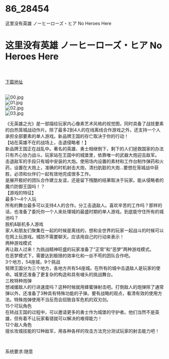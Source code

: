 # 86_28454
这里没有英雄 ノーヒーローズ・ヒア No Heroes Here
# 这里没有英雄 ノーヒーローズ・ヒア No Heroes Here
 <br/></br>
[下载地址](https://www.switch520.cc/article/28454 "下载地址")
<br/></br>

<p><img title="00.jpg" src="https://www.switch520.cc/muke_img/2022_03_21_3eea27cac4b0b.jpg" alt="00.jpg"><br>
<img title="01.jpg" src="https://www.switch520.cc/muke_img/2022_03_21_8689da64d836b.jpg" alt="01.jpg"><br>
<img title="02.jpg" src="https://www.switch520.cc/muke_img/2022_03_21_a64a8ed4ed1c4.jpg" alt="02.jpg"><br>
<img title="03.jpg" src="https://www.switch520.cc/muke_img/2022_03_21_4c0edfc49889b.jpg" alt="03.jpg"></p>
<p>《无英雄之光》是一部描绘玩家内心像素艺术风格的视觉图，同时具备了战技要素的白热笼城战动作片。除了最多2到4人的在线离线合作游戏之外，还支持一个人承担全部要素的单人游戏。新品牌王国的存亡取决于你的行动！<br>
【站在英雄不在的战场上，击退侵略者！】<br>
新品牌王国正在战乱中。著名的英雄、勇士相继倒下，剩下的人们拯救国家的办法只有齐心协力战斗。玩家站在王国中的城堡里，依靠唯一的武器大炮迎击敌军。<br>
击退敌军的手段只有城中安装的大炮。使用场内设置的素材和工作台制作弹药和火药，设置在大炮上，准确的时机射击大炮，清扫肮脏的大炮…要想在笼城战中获胜，必须和伙伴们一起有效地完成很多工作。<br>
是展开极好的团队合作建立友谊，还是留下残酷的结果取决于玩家。能从侵略者的魔爪防御王国吗！？<br>
【游戏的特征】<br>
最多1～4个人玩<br>
所有的舞台最多可以支持4人的合作。分工击退敌人。喜欢辛苦的工作吗？那样的话，也准备了委托你一个人来处理城的最盛时期的单人游戏。到底能守住所有的城池吗？<br>
脱机&amp;联机多人游戏<br>
家人和朋友们聚集在一起的时候是离线的，想和全世界的玩家一起战斗的时候可以在网上玩游戏。城防不需要聊天。应该用自己的行动来表示！<br>
两种游戏模式<br>
再让敌人过来！为挑战精神旺盛的玩家准备了“正常”和“恶梦”两种游戏模式。<br>
在恶梦模式下，需要达到极限的效率化和一丝不苟的团队合作吧。<br>
3个地方，54座城，9个挑战<br>
努牌王国分为三个地方，各地方共有54座城。在所有的城中击退敌人是玩家的使命。城里还准备了更复杂的构造和具有噱头的挑战舞台。<br>
三枚特种炮弹<br>
想减缓敌人的行进速度吗？这种时候就用蜂蜜弹射击吧。打倒敌人的炮弹除了通常弹以外，还准备了3种具有特殊功能的子弹。要有战略的观点，看清有效的使用方法。特殊炮弹使用不当反而会招致自军危机的双刃剑。<br>
15个可玩角色<br>
在转战王国的过程中，可以邀请更多的勇士作为城堡的守护者。他们当然不是英雄，但有着不让玩家看错就可以解决的难得能力！<br>
12个敌人角色<br>
擅长攻城技能的12种敌军，用各种各样的攻击方法充分测试玩家的射击能力吧！</p>
<p>&nbsp;</p>
<p>系统要求:随意</p>



